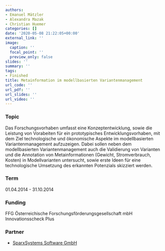 ```yaml
---
authors:
- Emanuel Mätzler
- Alexandra Mazak
- Christian Huemer
categories: []
date: '2020-05-08 21:22:05+00:00'
external_link: ''
image:
  caption: ''
  focal_point: ''
  preview_only: false
slides: ''
summary: ''
tags:
- Finished
title: Metainformation im modellbasierten Variantenmanagement
url_code: ''
url_pdf: ''
url_slides: ''
url_video: ''
---
```


### Topic

Das Forschungsvorhaben umfasst eine Konzeptentwicklung, sowie die Leistung von Vorabeiten für ein prototypisches Entwicklungsvorhaben, mit dem Ziel technologische und ökonomische Aspekte im modellbasierten Variantenmanagement aufzuzeigen. Dabei sollen neben dem modellbasierten Variantenmanagement auch die Validierung von Varianten und die Annotation von Metainformationen (Gewicht, Stromverbrauch, Kosten) in Modellvarianten untersucht, sowie erste Ideen für eine technologische Umsetzung des erkannten Potenzials skizziert werden.

### Term

01.04.2014 - 31.10.2014

### Funding

FFG Österreichische Forschungsförderungsgesellschaft mbH Innovationsscheck Plus

### Partner

*   [SparxSystems Software GmbH](http://www.sparxsystems.at/)